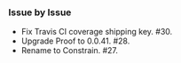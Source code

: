 ### Issue by Issue

 * Fix Travis CI coverage shipping key. #30.
 * Upgrade Proof to 0.0.41. #28.
 * Rename to Constrain. #27.
